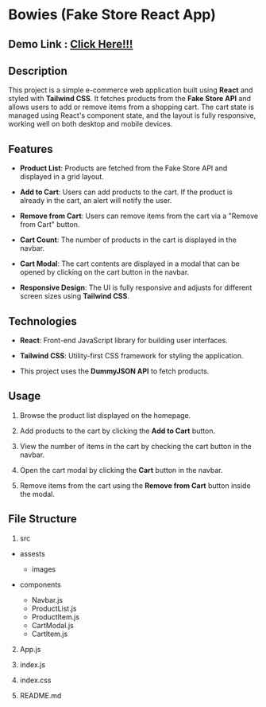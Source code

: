 # Bowies (Fake Store React App)

## Demo Link : [Click Here!!!](https://bowies.netlify.app/)

## Description

This project is a simple e-commerce web application built using **React** and styled with **Tailwind CSS**. It fetches products from the **Fake Store API** and allows users to add or remove items from a shopping cart. The cart state is managed using React's component state, and the layout is fully responsive, working well on both desktop and mobile devices.

## Features

- **Product List**: Products are fetched from the Fake Store API and displayed in a grid layout.
  
- **Add to Cart**: Users can add products to the cart. If the product is already in the cart, an alert will notify the user.
  
- **Remove from Cart**: Users can remove items from the cart via a "Remove from Cart" button.
  
- **Cart Count**: The number of products in the cart is displayed in the navbar.
  
- **Cart Modal**: The cart contents are displayed in a modal that can be opened by clicking on the cart button in the navbar.
  
- **Responsive Design**: The UI is fully responsive and adjusts for different screen sizes using **Tailwind CSS**.
  

## Technologies

- **React**: Front-end JavaScript library for building user interfaces.
  
- **Tailwind CSS**: Utility-first CSS framework for styling the application.
  
- This project uses the **DummyJSON API** to fetch products.


## Usage

1. Browse the product list displayed on the homepage.
   
2. Add products to the cart by clicking the **Add to Cart** button.
 
3. View the number of items in the cart by checking the cart button in the navbar.
 
4. Open the cart modal by clicking the **Cart** button in the navbar.
 
5. Remove items from the cart using the **Remove from Cart** button inside the modal.

## File Structure

1. src

- assests
  - images

- components
  
  - Navbar.js          
  - ProductList.js     
  - ProductItem.js    
  - CartModal.js       
  - CartItem.js
     
2. App.js 

3. index.js    

4. index.css

5. README.md   
